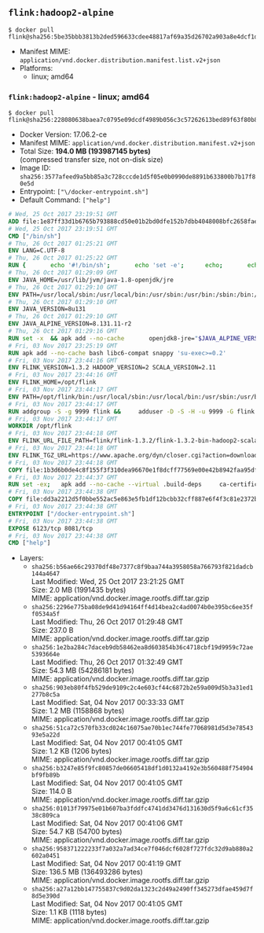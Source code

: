 ## `flink:hadoop2-alpine`

```console
$ docker pull flink@sha256:5be35bbb3813b2ded596633cdee48817af69a35d26702a903a8e4dcf1d9f8ea1
```

-	Manifest MIME: `application/vnd.docker.distribution.manifest.list.v2+json`
-	Platforms:
	-	linux; amd64

### `flink:hadoop2-alpine` - linux; amd64

```console
$ docker pull flink@sha256:228080638baea7c0795e09dcdf4989b056c3c57262613bed89f63f80b82a611a
```

-	Docker Version: 17.06.2-ce
-	Manifest MIME: `application/vnd.docker.distribution.manifest.v2+json`
-	Total Size: **194.0 MB (193987145 bytes)**  
	(compressed transfer size, not on-disk size)
-	Image ID: `sha256:3577afeed9a5bb85a3c728cccde1d5f05e0b0990de8891b633800b7b17f80e5d`
-	Entrypoint: `["\/docker-entrypoint.sh"]`
-	Default Command: `["help"]`

```dockerfile
# Wed, 25 Oct 2017 23:19:51 GMT
ADD file:1e87ff33d1b6765b793888cd50e01b2bd0dfe152b7dbb4048008bfc2658faea7 in / 
# Wed, 25 Oct 2017 23:19:51 GMT
CMD ["/bin/sh"]
# Thu, 26 Oct 2017 01:25:21 GMT
ENV LANG=C.UTF-8
# Thu, 26 Oct 2017 01:25:22 GMT
RUN { 		echo '#!/bin/sh'; 		echo 'set -e'; 		echo; 		echo 'dirname "$(dirname "$(readlink -f "$(which javac || which java)")")"'; 	} > /usr/local/bin/docker-java-home 	&& chmod +x /usr/local/bin/docker-java-home
# Thu, 26 Oct 2017 01:29:09 GMT
ENV JAVA_HOME=/usr/lib/jvm/java-1.8-openjdk/jre
# Thu, 26 Oct 2017 01:29:10 GMT
ENV PATH=/usr/local/sbin:/usr/local/bin:/usr/sbin:/usr/bin:/sbin:/bin:/usr/lib/jvm/java-1.8-openjdk/jre/bin:/usr/lib/jvm/java-1.8-openjdk/bin
# Thu, 26 Oct 2017 01:29:10 GMT
ENV JAVA_VERSION=8u131
# Thu, 26 Oct 2017 01:29:10 GMT
ENV JAVA_ALPINE_VERSION=8.131.11-r2
# Thu, 26 Oct 2017 01:29:16 GMT
RUN set -x 	&& apk add --no-cache 		openjdk8-jre="$JAVA_ALPINE_VERSION" 	&& [ "$JAVA_HOME" = "$(docker-java-home)" ]
# Fri, 03 Nov 2017 23:25:19 GMT
RUN apk add --no-cache bash libc6-compat snappy 'su-exec>=0.2'
# Fri, 03 Nov 2017 23:44:16 GMT
ENV FLINK_VERSION=1.3.2 HADOOP_VERSION=2 SCALA_VERSION=2.11
# Fri, 03 Nov 2017 23:44:16 GMT
ENV FLINK_HOME=/opt/flink
# Fri, 03 Nov 2017 23:44:17 GMT
ENV PATH=/opt/flink/bin:/usr/local/sbin:/usr/local/bin:/usr/sbin:/usr/bin:/sbin:/bin:/usr/lib/jvm/java-1.8-openjdk/jre/bin:/usr/lib/jvm/java-1.8-openjdk/bin
# Fri, 03 Nov 2017 23:44:17 GMT
RUN addgroup -S -g 9999 flink &&     adduser -D -S -H -u 9999 -G flink -h $FLINK_HOME flink
# Fri, 03 Nov 2017 23:44:17 GMT
WORKDIR /opt/flink
# Fri, 03 Nov 2017 23:44:18 GMT
ENV FLINK_URL_FILE_PATH=flink/flink-1.3.2/flink-1.3.2-bin-hadoop2-scala_2.11.tgz
# Fri, 03 Nov 2017 23:44:18 GMT
ENV FLINK_TGZ_URL=https://www.apache.org/dyn/closer.cgi?action=download&filename=flink/flink-1.3.2/flink-1.3.2-bin-hadoop2-scala_2.11.tgz FLINK_ASC_URL=https://www.apache.org/dist/flink/flink-1.3.2/flink-1.3.2-bin-hadoop2-scala_2.11.tgz.asc
# Fri, 03 Nov 2017 23:44:18 GMT
COPY file:1b3d6b0de4c8f155f3f310dea96670e1f8dcff77569e00e42b8942faa95df302 in /KEYS 
# Fri, 03 Nov 2017 23:44:37 GMT
RUN set -ex;   apk add --no-cache --virtual .build-deps     ca-certificates     gnupg     openssl     tar   ;     wget -nv -O flink.tgz "$FLINK_TGZ_URL";   wget -nv -O flink.tgz.asc "$FLINK_ASC_URL";     export GNUPGHOME="$(mktemp -d)";   gpg --import /KEYS;   gpg --batch --verify flink.tgz.asc flink.tgz;   rm -rf "$GNUPGHOME" flink.tgz.asc;     tar -xf flink.tgz --strip-components=1;   rm flink.tgz;     apk del .build-deps;     chown -R flink:flink .;
# Fri, 03 Nov 2017 23:44:38 GMT
COPY file:dd3a2212d5f0bbe552ac5e863e5fb1df12bcbb32cff887e6f4f3c81e2372b6c1 in / 
# Fri, 03 Nov 2017 23:44:38 GMT
ENTRYPOINT ["/docker-entrypoint.sh"]
# Fri, 03 Nov 2017 23:44:38 GMT
EXPOSE 6123/tcp 8081/tcp
# Fri, 03 Nov 2017 23:44:38 GMT
CMD ["help"]
```

-	Layers:
	-	`sha256:b56ae66c29370df48e7377c8f9baa744a3958058a766793f821dadcb144a4647`  
		Last Modified: Wed, 25 Oct 2017 23:21:25 GMT  
		Size: 2.0 MB (1991435 bytes)  
		MIME: application/vnd.docker.image.rootfs.diff.tar.gzip
	-	`sha256:2296e775ba08de9d41d94164ff4d14bea2c4ad0074b0e395bc6ee35ff0534a5f`  
		Last Modified: Thu, 26 Oct 2017 01:29:48 GMT  
		Size: 237.0 B  
		MIME: application/vnd.docker.image.rootfs.diff.tar.gzip
	-	`sha256:1e2ba284c7daceb9db58462ea8d603854b36c4718cbf19d9959c72ae5393664e`  
		Last Modified: Thu, 26 Oct 2017 01:32:49 GMT  
		Size: 54.3 MB (54286181 bytes)  
		MIME: application/vnd.docker.image.rootfs.diff.tar.gzip
	-	`sha256:903eb80f4fb529de9109c2c4e603cf44c6872b2e59a009d5b3a31ed1277b8c5a`  
		Last Modified: Sat, 04 Nov 2017 00:33:33 GMT  
		Size: 1.2 MB (1158868 bytes)  
		MIME: application/vnd.docker.image.rootfs.diff.tar.gzip
	-	`sha256:51ca72c570fb33cd024c16075ae70b1ec744fe77068981d5d3e7854393e5a22d`  
		Last Modified: Sat, 04 Nov 2017 00:41:05 GMT  
		Size: 1.2 KB (1206 bytes)  
		MIME: application/vnd.docker.image.rootfs.diff.tar.gzip
	-	`sha256:b3247e85f9fc80857de06605418df1d0132a4192e3b560488f754904bf9fb89b`  
		Last Modified: Sat, 04 Nov 2017 00:41:05 GMT  
		Size: 114.0 B  
		MIME: application/vnd.docker.image.rootfs.diff.tar.gzip
	-	`sha256:01013f79975e01b607ba3fddfc4741dd3476d131630d5f9a6c61cf3538c809ca`  
		Last Modified: Sat, 04 Nov 2017 00:41:06 GMT  
		Size: 54.7 KB (54700 bytes)  
		MIME: application/vnd.docker.image.rootfs.diff.tar.gzip
	-	`sha256:958371222233f7a032a7ad34ce7f046dcf6028f727fdc32d9ab880a2602a0451`  
		Last Modified: Sat, 04 Nov 2017 00:41:19 GMT  
		Size: 136.5 MB (136493286 bytes)  
		MIME: application/vnd.docker.image.rootfs.diff.tar.gzip
	-	`sha256:a27a12bb147755837c9d02da1323c2d49a2490ff345273dfae459d7f8d5e390d`  
		Last Modified: Sat, 04 Nov 2017 00:41:05 GMT  
		Size: 1.1 KB (1118 bytes)  
		MIME: application/vnd.docker.image.rootfs.diff.tar.gzip
